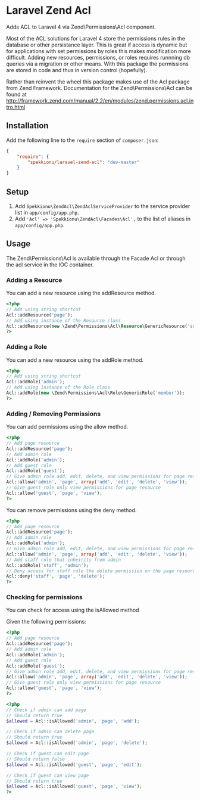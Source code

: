 Laravel Zend Acl
================

Adds ACL to Laravel 4 via Zend\Permissions\Acl component.

Most of the ACL solutions for Laravel 4 store the permissions rules in the database or other persistance layer.
This is great if access is dynamic but for applications with set permissions by roles this makes modification more difficult.
Adding new resources, permissions, or roles requires runnning db queries via a migration or other means.
With this package the permissions are stored in code and thus in version control (hopefully).

Rather than reinvent the wheel this package makes use of the Acl package from Zend Framework.
Documentation for the Zend\Permissions\Acl can be found at http://framework.zend.com/manual/2.2/en/modules/zend.permissions.acl.intro.html

## Installation

Add the following line to the `require` section of `composer.json`:

```json
{
    "require": {
        "spekkionu/laravel-zend-acl": "dev-master"
    }
}
```
## Setup

1. Add `Spekkionu\ZendAcl\ZendAclServiceProvider` to the service provider list in `app/config/app.php`.
2. Add `'Acl' => 'Spekkionu\ZendAcl\Facades\Acl',` to the list of aliases in `app/config/app.php`.

## Usage

The Zend\Permissions\Acl is available through the Facade Acl or through the acl service in the IOC container.

### Adding a Resource

You can add a new resource using the addResource method.

```php
<?php
// Add using string shortcut
Acl::addResource('page');
// Add using instance of the Resource class
Acl::addResource(new \Zend\Permissions\Acl\Resource\GenericResource('someResource'));
?>
```

### Adding a Role

You can add a new resource using the addRole method.

```php
<?php
// Add using string shortcut
Acl::addRole('admin');
// Add using instance of the Role class
Acl::addRole(new \Zend\Permissions\Acl\Role\GenericRole('member'));
?>
```

### Adding / Removing Permissions

You can add permissions using the allow method.

```php
<?php
// Add page resource
Acl::addResource('page');
// Add admin role
Acl::addRole('admin');
// Add guest role
Acl::addRole('guest');
// Give admin role add, edit, delete, and view permissions for page resource
Acl::allow('admin', 'page', array('add', 'edit', 'delete', 'view'));
// Give guest role only view permissions for page resource
Acl::allow('guest', 'page', 'view');
?>
```
You can remove permissions using the deny method.

```php
<?php
// Add page resource
Acl::addResource('page');
// Add admin role
Acl::addRole('admin');
// Give admin role add, edit, delete, and view permissions for page resource
Acl::allow('admin', 'page', array('add', 'edit', 'delete', 'view'));
// Add staff role that inheirits from admin
Acl::addRole('staff', 'admin');
// Deny access for staff role the delete permission on the page resource
Acl::deny('staff', 'page', 'delete');
?>
```
### Checking for permissions

You can check for access using the isAllowed method

Given the following permissions:

```php
<?php
// Add page resource
Acl::addResource('page');
// Add admin role
Acl::addRole('admin');
// Add guest role
Acl::addRole('guest');
// Give admin role add, edit, delete, and view permissions for page resource
Acl::allow('admin', 'page', array('add', 'edit', 'delete', 'view'));
// Give guest role only view permissions for page resource
Acl::allow('guest', 'page', 'view');
?>
```

```php
<?php
// Check if admin can add page
// Should return true
$allowed = Acl::isAllowed('admin', 'page', 'add');

// Check if admin can delete page
// Should return true
$allowed = Acl::isAllowed('admin', 'page', 'delete');

// Check if guest can edit page
// Should return false
$allowed = Acl::isAllowed('guest', 'page', 'edit');

// Check if guest can view page
// Should return true
$allowed = Acl::isAllowed('guest', 'page', 'view');
?>
```

